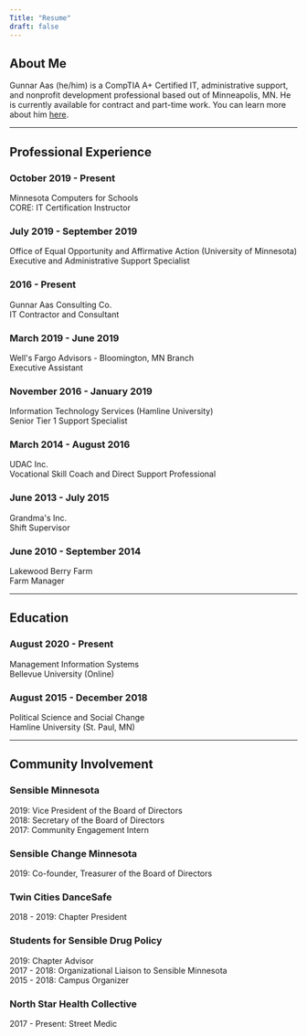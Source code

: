 ```yaml
---
Title: "Resume"
draft: false
---
```


## About Me
Gunnar Aas (he/him) is a CompTIA A+ Certified IT, administrative support, and nonprofit development professional based out of Minneapolis, MN. He is currently available for contract and part-time work. You can learn more about him [here](/about).

-----

## Professional Experience

### October 2019 - Present <br>
Minnesota Computers for Schools <br>
CORE: IT Certification Instructor 

### July 2019 - September 2019 <br>
Office of Equal Opportunity and Affirmative Action (University of Minnesota) <br>
Executive and Administrative Support Specialist

### 2016 - Present <br>
Gunnar Aas Consulting Co. <br>
IT Contractor and Consultant

### March 2019 - June 2019 <br>
Well's Fargo Advisors - Bloomington, MN Branch <br>
Executive Assistant

### November 2016 - January 2019 <br>
Information Technology Services (Hamline University) <br>
Senior Tier 1 Support Specialist

### March 2014 - August 2016 <br>
UDAC Inc. <br>
Vocational Skill Coach and Direct Support Professional

### June 2013 - July 2015 <br>
Grandma's Inc. <br>
Shift Supervisor

### June 2010 - September 2014 <br>
Lakewood Berry Farm <br>
Farm Manager

-----

## Education 

### August 2020 - Present <br>
Management Information Systems <br>
Bellevue University (Online) <br> 

### August 2015 - December 2018 <br> 
Political Science and Social Change <br> 
Hamline University (St. Paul, MN) 

-----

## Community Involvement

### Sensible Minnesota <br>
2019: Vice President of the Board of Directors <br>
2018: Secretary of the Board of Directors <br>
2017: Community Engagement Intern <br>

### Sensible Change Minnesota <br>
2019: Co-founder, Treasurer of the Board of Directors

### Twin Cities DanceSafe <br>
2018 - 2019: Chapter President

### Students for Sensible Drug Policy <br>
2019: Chapter Advisor <br>
2017 - 2018: Organizational Liaison to Sensible Minnesota <br>
2015 - 2018: Campus Organizer <br>

### North Star Health Collective <br> 
2017 - Present: Street Medic
